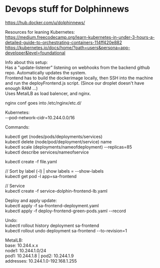 # Devops stuff for Dolphinnews  
  
https://hub.docker.com/u/dolphinnews/  
  
Resources for leaning Kubernetes:  
https://medium.freecodecamp.org/learn-kubernetes-in-under-3-hours-a-detailed-guide-to-orchestrating-containers-114ff420e882  
https://kubernetes.io/docs/home/?path=users&persona=app-developer&level=foundational  
  
Info about this setup:  
Has a "update-listener" listening on webhooks from the backend github repo. Automatically updates the system.  
Frontend has to build the dockerimage locally, then SSH into the machine and run the deployFrontend.js script. (Since our droplet doesn't have enough RAM ...)  
Uses MetalLB as load balencer, and nginx.  
  
nginx conf goes into /etc/nginx/etc.d/  
  
Kubernetes:  
--pod-network-cidr=10.244.0.0/16  
  
Commands:  

kubectl get (nodes/pods/deployments/services)  
kubectl delete (node/pod/deployment/service) name  
kubectl scale (deployments/nameofdeployment) --replicas=85  
kubectl describe services/nameofservice  

kubectl create -f file.yaml  

// Sort by label (-l) | show labels = --show-labels  
kubectl get pod -l app=sa-frontend  

// Service  
kubectl create -f service-dolphin-frontend-lb.yaml  
  
Deploy and apply update:  
kubectl apply -f sa-frontend-deployment.yaml  
kubectl apply -f deploy-frontend-green-pods.yaml --record  
  
Undo:  
kubectl rollout history deployment sa-frontend  
kubectl rollout undo deployment sa-frontend --to-revision=1  
  
  
MetalLB:  
base: 10.244.x.x  
node1: 10.244.1.0/24  
pod1: 10.244.1.8 | pod2: 10.244.1.9  
addresses: 10.244.1.0-192.168.1.255  
